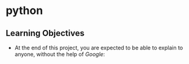 
# python

## Learning Objectives
* At the end of this project, you are expected to be able to explain to anyone, without the help of *Google*:
